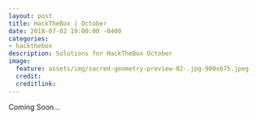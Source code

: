 ```yaml
---
layout: post
title: HackTheBox | October
date: 2018-07-02 19:00:00 -0400
categories:
- hackthebox
description: Solutions for HackTheBox October
image:
  feature: assets/img/sacred-geometry-preview-02-.jpg-900x675.jpeg
  credit: 
  creditlink: 
---
```

Coming Soon...